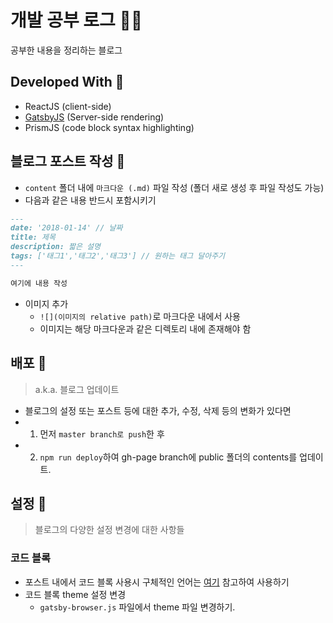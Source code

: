 # 개발 공부 로그 :woman_technologist:
공부한 내용을 정리하는 블로그

## Developed With :hammer:
- ReactJS (client-side)
- [GatsbyJS](https://github.com/gatsbyjs/gatsby) (Server-side rendering)
- PrismJS (code block syntax highlighting)

## 블로그 포스트 작성 :memo: 
- `content` 폴더 내에 `마크다운 (.md)` 파일 작성 (폴더 새로 생성 후 파일 작성도 가능)
-  다음과 같은 내용 반드시 포함시키기
```markdown
---
date: '2018-01-14' // 날짜
title: 제목
description: 짧은 설명
tags: ['태그1','태그2','태그3'] // 원하는 태그 달아주기
---

여기에 내용 작성

```
- 이미지 추가
  - `![](이미지의 relative path)`로 마크다운 내에서 사용
  - 이미지는 해당 마크다운과 같은 디렉토리 내에 존재해야 함
  
## 배포 :rocket:
> a.k.a. 블로그 업데이트
- 블로그의 설정 또는 포스트 등에 대한 추가, 수정, 삭제 등의 변화가 있다면 
- 1. 먼저 `master branch로 push`한 후
- 2. `npm run deploy`하여 gh-page branch에 public 폴더의 contents를 업데이트.

## 설정 :nut_and_bolt:
> 블로그의 다양한 설정 변경에 대한 사항들

### 코드 블록
- 포스트 내에서 코드 블록 사용시 구체적인 언어는 [여기](https://prismjs.com/#languages-list) 참고하여 사용하기
- 코드 블록 theme 설정 변경
  - `gatsby-browser.js` 파일에서 theme 파일 변경하기.
